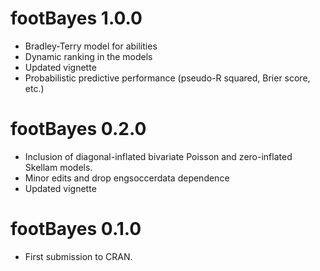 # footBayes 1.0.0

* Bradley-Terry model for abilities
* Dynamic ranking in the models
* Updated vignette
* Probabilistic predictive performance (pseudo-R squared, Brier score, etc.)

# footBayes 0.2.0

* Inclusion of diagonal-inflated bivariate Poisson and zero-inflated Skellam models.
* Minor edits and drop engsoccerdata dependence
* Updated vignette

# footBayes 0.1.0

* First submission to CRAN.


